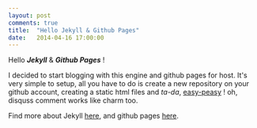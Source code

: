 ```yaml
---
layout: post
comments: true
title:  "Hello Jekyll & Github Pages"
date:   2014-04-16 17:00:00
---
```


Hello ***Jekyll*** & ***Github Pages*** !

I decided to start blogging with this engine and github pages for host. It's very simple to setup, all you have to do is create a new repository on your github account, creating a static html files and *ta-da*, [easy-peasy](http://www.geteasypeasy.com/) ! oh, disquss comment works like charm too.

Find more about Jekyll [here](http://jekyllrb.com/), and github pages [here](https://pages.github.com/).